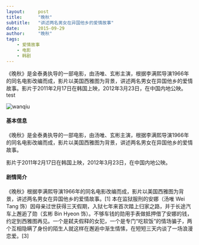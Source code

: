 ```yaml
---
layout:     post
title:      "晚秋"
subtitle:   "讲述两名男女在异国他乡的爱情故事"
date:       2015-09-29
author:     "晚秋"
tags:
    - 爱情故事
    - 电影
    - 韩剧
---
```



《晚秋》是金泰勇执导的一部电影，由汤唯、玄彬主演，根据李满熙导演1966年的同名电影改编而成，影片以美国西雅图为背景，讲述两名男女在异国他乡的爱情故事。影片于2011年2月17日在韩国上映，2012年3月23日，在中国内地公映。test

![wanqiu](http://e.hiphotos.baidu.com/baike/h%3D452/sign=0d9252246409c93d18f20ff2ad3cf8bb/a50f4bfbfbedab64c7ca55eaf436afc379311e5b.jpg)

#### 基本信息

  《晚秋》是金泰勇执导的一部电影，由汤唯、玄彬主演，根据李满熙导演1966年的同名电影改编而成，影片以美国西雅图为背景，讲述两名男女在异国他乡的爱情故事。

  影片于2011年2月17日在韩国上映，2012年3月23日，在中国内地公映。

#### 剧情简介

《晚秋》根据李满熙导演1966年的同名电影改编而成，影片以美国西雅图为背景，讲述两名男女在异国他乡的爱情故事。[1]  本在监狱服刑的安娜（汤唯 Wei Tang 饰）因母亲过世获得三天假期，入狱七年来首次踏上归家之路，并于长途汽车上邂逅了勋（玄彬 Bin Hyeon 饰）。不够车钱的勋用手表做抵押借了安娜的钱，约定到西雅图再见。一个是弑夫假释的女犯，一个是专门“吃软饭”的情场骗子，两个互相隐瞒了身份的陌生人就这样在邂逅中渐生情愫，在短短三天内谈了一场浪漫恋爱。[3]

